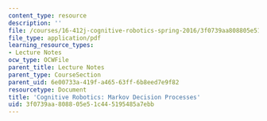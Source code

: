 ```yaml
---
content_type: resource
description: ''
file: /courses/16-412j-cognitive-robotics-spring-2016/3f0739aa808805e51c445195485a7ebb_16-412s16ResourceFile.pdf
file_type: application/pdf
learning_resource_types:
- Lecture Notes
ocw_type: OCWFile
parent_title: Lecture Notes
parent_type: CourseSection
parent_uid: 6e00733a-419f-a465-63ff-6b8eed7e9f82
resourcetype: Document
title: 'Cognitive Robotics: Markov Decision Processes'
uid: 3f0739aa-8088-05e5-1c44-5195485a7ebb
---
```

